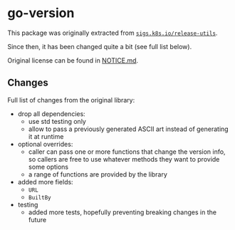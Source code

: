 # go-version

This package was originally extracted from
[`sigs.k8s.io/release-utils`](https://github.com/kubernetes-sigs/release-utils).

Since then, it has been changed quite a bit (see full list below).

Original license can be found in [NOTICE.md](./NOTICE.md).

## Changes

Full list of changes from the original library:

- drop all dependencies:
  - use std testing only
  - allow to pass a previously generated ASCII art instead of generating it
    at runtime
- optional overrides:
  - caller can pass one or more functions that change the version info, so
    callers are free to use whatever methods they want to provide some options
  - a range of functions are provided by the library
- added more fields:
  - `URL`
  - `BuiltBy`
- testing
  - added more tests, hopefully preventing breaking changes in the future
